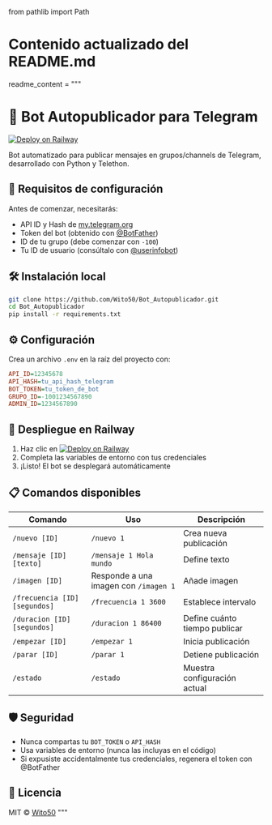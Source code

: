 
from pathlib import Path

# Contenido actualizado del README.md
readme_content = """
# 🤖 Bot Autopublicador para Telegram

[![Deploy on Railway](https://railway.app/button.svg)](https://railway.app/new/template?template=https://github.com/Wito50/Bot_Autopublicador)

Bot automatizado para publicar mensajes en grupos/channels de Telegram, desarrollado con Python y Telethon.

## 🔐 Requisitos de configuración
Antes de comenzar, necesitarás:
- API ID y Hash de [my.telegram.org](https://my.telegram.org/auth)
- Token del bot (obtenido con [@BotFather](https://t.me/BotFather))
- ID de tu grupo (debe comenzar con `-100`)
- Tu ID de usuario (consúltalo con [@userinfobot](https://t.me/userinfobot))

## 🛠 Instalación local
```bash
git clone https://github.com/Wito50/Bot_Autopublicador.git
cd Bot_Autopublicador
pip install -r requirements.txt
```

## ⚙ Configuración
Crea un archivo `.env` en la raíz del proyecto con:
```ini
API_ID=12345678
API_HASH=tu_api_hash_telegram
BOT_TOKEN=tu_token_de_bot
GRUPO_ID=-1001234567890
ADMIN_ID=1234567890
```

## 🚀 Despliegue en Railway
1. Haz clic en [![Deploy on Railway](https://railway.app/button.svg)](https://railway.app/new/template?template=https://github.com/Wito50/Bot_Autopublicador)
2. Completa las variables de entorno con tus credenciales
3. ¡Listo! El bot se desplegará automáticamente

## 📋 Comandos disponibles
| Comando | Uso | Descripción |
|---------|-----|-------------|
| `/nuevo [ID]` | `/nuevo 1` | Crea nueva publicación |
| `/mensaje [ID] [texto]` | `/mensaje 1 Hola mundo` | Define texto |
| `/imagen [ID]` | Responde a una imagen con `/imagen 1` | Añade imagen |
| `/frecuencia [ID] [segundos]` | `/frecuencia 1 3600` | Establece intervalo |
| `/duracion [ID] [segundos]` | `/duracion 1 86400` | Define cuánto tiempo publicar |
| `/empezar [ID]` | `/empezar 1` | Inicia publicación |
| `/parar [ID]` | `/parar 1` | Detiene publicación |
| `/estado` | `/estado` | Muestra configuración actual |

## 🛡 Seguridad
- Nunca compartas tu `BOT_TOKEN` o `API_HASH`
- Usa variables de entorno (nunca las incluyas en el código)
- Si expusiste accidentalmente tus credenciales, regenera el token con @BotFather

## 📄 Licencia
MIT © [Wito50](https://github.com/Wito50)
"""
